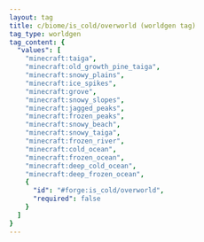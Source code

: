 ```yaml
---
layout: tag
title: c/biome/is_cold/overworld (worldgen tag)
tag_type: worldgen
tag_content: {
  "values": [
    "minecraft:taiga",
    "minecraft:old_growth_pine_taiga",
    "minecraft:snowy_plains",
    "minecraft:ice_spikes",
    "minecraft:grove",
    "minecraft:snowy_slopes",
    "minecraft:jagged_peaks",
    "minecraft:frozen_peaks",
    "minecraft:snowy_beach",
    "minecraft:snowy_taiga",
    "minecraft:frozen_river",
    "minecraft:cold_ocean",
    "minecraft:frozen_ocean",
    "minecraft:deep_cold_ocean",
    "minecraft:deep_frozen_ocean",
    {
      "id": "#forge:is_cold/overworld",
      "required": false
    }
  ]
}
---
```

